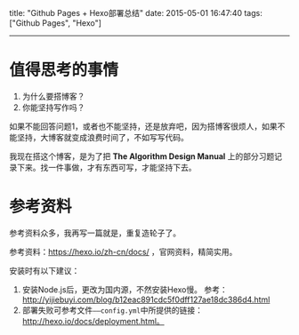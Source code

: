 title: "Github Pages + Hexo部署总结"
date: 2015-05-01 16:47:40
tags: ["Github Pages", "Hexo"]

---


# 值得思考的事情

1. 为什么要搭博客？
2. 你能坚持写作吗？


<!--more-->


如果不能回答问题1，或者也不能坚持，还是放弃吧，因为搭博客很烦人，如果不能坚持，大博客就变成浪费时间了，不如写写代码。

我现在搭这个博客，是为了把 **The Algorithm Design Manual** 上的部分习题记录下来。找一件事做，才有东西可写，才能坚持下去。

# 参考资料

参考资料众多，我再写一篇就是，重复造轮子了。

参考资料：https://hexo.io/zh-cn/docs/ ，官网资料，精简实用。

安装时有以下建议：
1. 安装Node.js后，更改为国内源，不然安装Hexo慢。
    参考：http://yijiebuyi.com/blog/b12eac891cdc5f0dff127ae18dc386d4.html
3. 部署失败可参考文件`——config.yml`中所提供的链接：http://hexo.io/docs/deployment.html。


